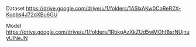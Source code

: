 
Dataset https://drive.google.com/drive/u/1/folders/1ASlxAKw0CoReR2X-Kuqbs4J72qXBu6GU

Model https://drive.google.com/drive/u/1/folders/1RbkgAzXkZUd5wMOhf8srNUjnuyUlNeJN
